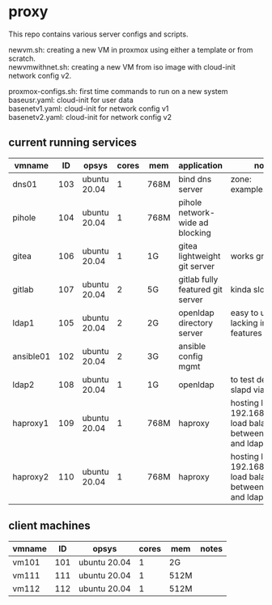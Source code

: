 # proxy
This repo contains various server configs and scripts.

newvm.sh: creating a new VM in proxmox using either a template or from scratch.  
newvmwithnet.sh: creating a new VM from iso image with cloud-init network config v2.

proxmox-configs.sh: first time commands to run on a new system  
baseusr.yaml: cloud-init for user data  
basenetv1.yaml: cloud-init for network config v1  
basenetv2.yaml: cloud-init for network config v2

## current running services

| vmname | ID | opsys | cores | mem | application | notes |
|---|---|---|---|---|---|---|
| dns01 | 103 | ubuntu 20.04 | 1 | 768M | bind dns server | zone: example.com |
| pihole | 104 | ubuntu 20.04 | 1 | 768M | pihole network-wide ad blocking |  |
| gitea | 106 | ubuntu 20.04 | 1 | 1G | gitea lightweight git server | works great |
| gitlab | 107 | ubuntu 20.04 | 2 | 5G | gitlab fully featured git server | kinda slow |
| ldap1 | 105 | ubuntu 20.04 | 2 | 2G | openldap directory server | easy to use but lacking in features |
| ansible01 | 102 | ubuntu 20.04 | 2 | 3G | ansible config mgmt |  |
| ldap2 | 108 | ubuntu 20.04 | 1 | 1G | openldap | to test deploying slapd via script |
| haproxy1 | 109 | ubuntu 20.04 | 1 | 768M | haproxy | hosting ldap 192.168.122.113 load balanced between ldap1 and ldap2 |
| haproxy2 | 110 | ubuntu 20.04 | 1 | 768M | haproxy | hosting ldap 192.168.122.113 load balanced between ldap1 and ldap2 |

## client machines

| vmname | ID | opsys | cores | mem | notes |
|---|---|---|---|---|---|
| vm101 | 101 | ubuntu 20.04 | 1 | 2G |  |
| vm111 | 111 | ubuntu 20.04 | 1 | 512M |  |
| vm112 | 112 | ubuntu 20.04 | 1 | 512M |  |
